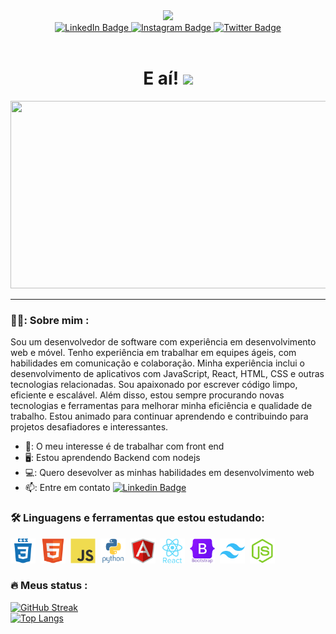 <div id="header" align="center">
  <img src="https://media.giphy.com/media/jRf5fsn8G6YaogAWxn/giphy.gif" width="100"/>
  <div id="badges">
  <a href="https://www.linkedin.com/in/fellipe-m-dino-275309181/">
    <img src="https://img.shields.io/badge/LinkedIn-C5C6C8?style=for-the-badge&logo=linkedin&logoColor=white" alt="LinkedIn Badge"/>
  </a>
  <a href="https://www.instagram.com/felmiguel/">
    <img src="https://img.shields.io/badge/Instagram-FABFB7?style=for-the-badge&logo=instagram&logoColor=white" alt="Instagram Badge"/>
  </a>
  <a href="https://twitter.com/FellipeMiguel3">
    <img src="https://img.shields.io/badge/Twitter-B2E2F2?style=for-the-badge&logo=twitter&logoColor=white" alt="Twitter Badge"/>
  </a>
</div>
  <img src="https://komarev.com/ghpvc/?username=FellipeMiguel&style=flat-square&color=blue" alt=""/>
  <h1>
  E aí!
  <img src="https://media.giphy.com/media/hvRJCLFzcasrR4ia7z/giphy.gif" width="30px"/>
</h1>
</div>

<div align="center">
  <img src="https://media.giphy.com/media/dWesBcTLavkZuG35MI/giphy.gif" width="600" height="300"/>
</div>

---

### 👨‍💻: Sobre mim :

Sou um desenvolvedor de software com experiência em desenvolvimento web e móvel. Tenho experiência em trabalhar em equipes ágeis, com habilidades em comunicação e colaboração. Minha experiência inclui o desenvolvimento de aplicativos com JavaScript, React, HTML, CSS e outras tecnologias relacionadas. Sou apaixonado por escrever código limpo, eficiente e escalável. Além disso, estou sempre procurando novas tecnologias e ferramentas para melhorar minha eficiência e qualidade de trabalho. Estou animado para continuar aprendendo e contribuindo para projetos desafiadores e interessantes.

- 👀: O meu interesse é de trabalhar com front end
- 🖥️: Estou aprendendo Backend com nodejs
- 💻: Quero desevolver as minhas habilidades em desenvolvimento web
- 📫: Entre em contato [![Linkedin Badge](https://img.shields.io/badge/-Fellipe-C5C6C8?style=flat&logo=Linkedin&logoColor=white)](https://www.linkedin.com/in/fellipe-m-dino-275309181/)

### :hammer_and_wrench: Linguagens e ferramentas que estou estudando:

<div>
  <img src="https://github.com/devicons/devicon/blob/master/icons/css3/css3-plain-wordmark.svg"  title="CSS3" alt="CSS" width="40" height="40"/>&nbsp;
  <img src="https://github.com/devicons/devicon/blob/master/icons/html5/html5-original.svg" title="HTML5" alt="HTML" width="40" height="40"/>&nbsp;
  <img src="https://github.com/devicons/devicon/blob/master/icons/javascript/javascript-original.svg" title="JavaScript" alt="JavaScript" width="40" height="40"/>&nbsp;
  <img src="https://github.com/devicons/devicon/blob/master/icons/python/python-original-wordmark.svg" title="Python" alt="Python" width="40" height="40"/>&nbsp;
  <img src="https://github.com/devicons/devicon/blob/master/icons/angularjs/angularjs-original.svg" title="angular" alt="angular" width="40" height="40"/>&nbsp;
  <img src="https://github.com/devicons/devicon/blob/master/icons/react/react-original-wordmark.svg" title="react" alt="react" width="40" height="40"/>&nbsp;
  <img src="https://github.com/devicons/devicon/blob/master/icons/bootstrap/bootstrap-original-wordmark.svg" title="bootstrap" alt="bootstrap" width="40" height="40"/>&nbsp;
  <img src="https://github.com/devicons/devicon/blob/master/icons/tailwindcss/tailwindcss-plain.svg" title="tailwindcss" alt="tailwindcss" width="40" height="40"/>&nbsp;
  <img src="https://github.com/devicons/devicon/blob/master/icons/nodejs/nodejs-plain.svg" title="nodejs" alt="nodejs" width="40" height="40"/>&nbsp;
</div>

### :fire: Meus status :

[![GitHub Streak](http://github-readme-streak-stats.herokuapp.com?user=FellipeMiguel&theme=dark&background=000000)](https://git.io/streak-stats)
</br>
[![Top Langs](https://github-readme-stats.vercel.app/api/top-langs/?username=FellipeMiguel&layout=compact&theme=vision-friendly-dark)](https://github.com/anuraghazra/github-readme-stats)




